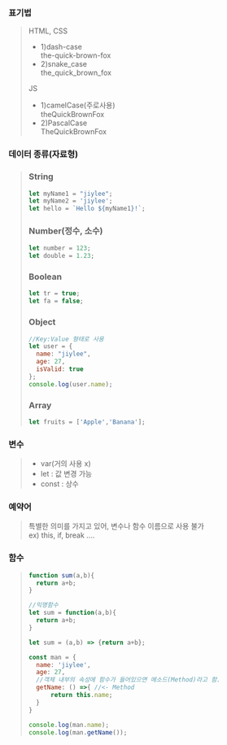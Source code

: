 ### 표기법
> HTML, CSS
>- 1)dash-case  
>   the-quick-brown-fox  
>- 2)snake_case  
>   the_quick_brown_fox  
>
>JS
>- 1)camelCase(주로사용)  
>   theQuickBrownFox  
>- 2)PascalCase  
>   TheQuickBrownFox  

### 데이터 종류(자료형)
>### String
>```js
>let myName1 = "jiylee";
>let myName2 = 'jiylee';
>let hello = `Hello ${myName1}!`; 
>```
>### Number(정수, 소수)
>```js
>let number = 123;
>let double = 1.23; 
>```
>### Boolean
>```js
>let tr = true;
>let fa = false; 
>```
>### Object
>```js
>//Key:Value 형태로 사용
>let user = {
>	name: "jiylee",
>	age: 27,
>	isValid: true
>};
>console.log(user.name); 
>```
>### Array
>```js
>let fruits = ['Apple','Banana']; 
>```

### 변수
>- var(거의 사용 x)  
>- let : 값 변경 가능  
>- const : 상수  

### 예약어
>특별한 의미를 가지고 있어, 변수나 함수 이름으로 사용 불가  
>ex) this, if, break ....

### 함수
>```js
>function sum(a,b){
>	return a+b;	
>}
>
>//익명함수
>let sum = function(a,b){
>	return a+b;
>}
>
>let sum = (a,b) => {return a+b};
>
>const man = {
>	name: 'jiylee',
>	age: 27,
>	//객체 내부의 속성에 함수가 들어있으면 메소드(Method)라고 함.
>	getName: () =>{ //<- Method
>		return this.name;
>	}
>}
>
>console.log(man.name);
>console.log(man.getName());
>```

